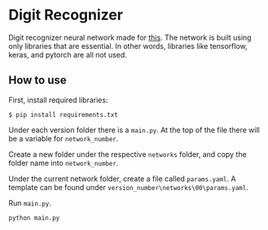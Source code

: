 # Digit Recognizer

Digit recognizer neural network made for [this](kaggle.com/c/digit-recognizer). The network is built using only libraries that are essential. In other words, libraries like tensorflow, keras, and pytorch are all not used.

## How to use

First, install required libraries:

```$ pip install requirements.txt```

Under each version folder there is a `main.py`. At the top of the file there will be a variable for `network_number`.

Create a new folder under the respective `networks` folder, and copy the folder name into `network_number`.

Under the current network folder, create a file called `params.yaml`. A template can be found under `version_number\networks\00\params.yaml`.

Run `main.py`.

```python main.py```